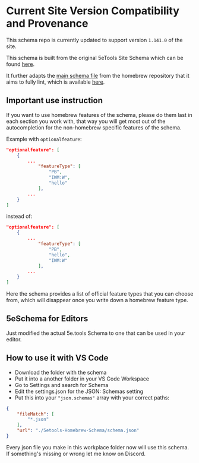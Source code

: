 # Current Site Version Compatibility and Provenance

This schema repo is currently updated to support version `1.141.0` of the site.

This schema is built from the original 5eTools Site Schema which can be found [here](https://github.com/5etools-mirror-1/5etools-mirror-1.github.io/tree/master/test/schema).

It further adapts the [main schema file](https://github.com/TheGiddyLimit/homebrew/blob/master/schema.json) from the homebrew repository that it aims to fully lint, which is available [here](https://github.com/TheGiddyLimit/homebrew).

## Important use instruction

If you want to use homebrew features of the schema, please do them last in each section you work with, that way you will get most out of the autocompletion for the non-homebrew specific features of the schema.

Example with `optionalfeature`:

```json
"optionalfeature": [
    {
        ...
            "featureType": [
                "PB",
                "IWM:W",
                "hello"   
            ],
        ...
    }
]

```

instead of:

```json
"optionalfeature": [
    {
        ...
            "featureType": [
                "PB",
                "hello",
                "IWM:W"  
            ],
        ...
    }
]
```

Here the schema provides a list of official feature types that you can choose from, which will disappear once you write down a homebrew feature type.

## 5eSchema for Editors

Just modified the actual 5e.tools Schema to one that can be used in your editor.

## How to use it with VS Code

- Download the folder with the schema
- Put it into a another folder in your VS Code Workspace
- Go to Settings and search for Schema
- Edit the settings.json for the JSON: Schemas setting
- Put this into your `"json.schemas"` array with your correct paths:

```json
{
    "fileMatch": [
        "*.json"
    ],
    "url": "./5etools-Homebrew-Schema/schema.json"
}
```

Every json file you make in this workplace folder now will use this schema.  
If something's missing or wrong let me know on Discord.
